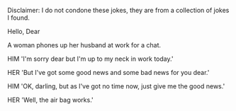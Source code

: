 Disclaimer: I do not condone these jokes, they are from a collection of jokes I found.

Hello, Dear

A woman phones up her husband at work for a chat.

HIM 'I'm sorry dear but I'm up to my neck in work today.'

HER 'But I've got some good news and some bad news for you dear.'

HIM 'OK, darling, but as I've got no time now, just give me the good news.'

HER 'Well, the air bag works.'

